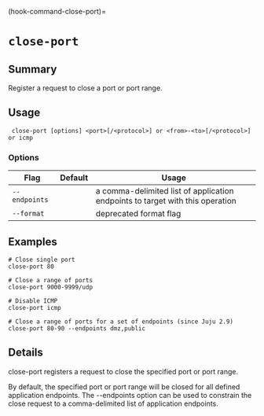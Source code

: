 (hook-command-close-port)=
# `close-port`
## Summary
Register a request to close a port or port range.

## Usage
``` close-port [options] <port>[/<protocol>] or <from>-<to>[/<protocol>] or icmp```

### Options
| Flag | Default | Usage |
| --- | --- | --- |
| `--endpoints` |  | a comma-delimited list of application endpoints to target with this operation |
| `--format` |  | deprecated format flag |

## Examples

    # Close single port
    close-port 80

    # Close a range of ports
    close-port 9000-9999/udp

    # Disable ICMP
    close-port icmp

    # Close a range of ports for a set of endpoints (since Juju 2.9)
    close-port 80-90 --endpoints dmz,public


## Details

close-port registers a request to close the specified port or port range.

By default, the specified port or port range will be closed for all defined
application endpoints. The --endpoints option can be used to constrain the
close request to a comma-delimited list of application endpoints.